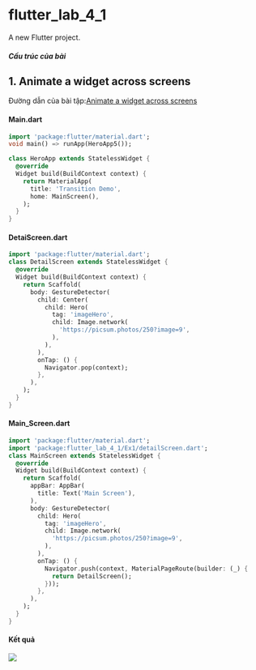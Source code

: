 # flutter_lab_4_1

A new Flutter project.

##### Cấu trúc của bài 

## 1. Animate a widget across screens
Đường dẫn của bài tập:[Animate a widget across screens](https://flutter.dev/docs/cookbook/navigation/hero-animations)

#### Main.dart
```dart
import 'package:flutter/material.dart';
void main() => runApp(HeroApp5());

class HeroApp extends StatelessWidget {
  @override
  Widget build(BuildContext context) {
    return MaterialApp(
      title: 'Transition Demo',
      home: MainScreen(),
    );
  }
}
```
#### DetaiScreen.dart
```dart
import 'package:flutter/material.dart';
class DetailScreen extends StatelessWidget {
  @override
  Widget build(BuildContext context) {
    return Scaffold(
      body: GestureDetector(
        child: Center(
          child: Hero(
            tag: 'imageHero',
            child: Image.network(
              'https://picsum.photos/250?image=9',
            ),
          ),
        ),
        onTap: () {
          Navigator.pop(context);
        },
      ),
    );
  }
}
```
#### Main_Screen.dart
```dart
import 'package:flutter/material.dart';
import 'package:flutter_lab_4_1/Ex1/detailScreen.dart';
class MainScreen extends StatelessWidget {
  @override
  Widget build(BuildContext context) {
    return Scaffold(
      appBar: AppBar(
        title: Text('Main Screen'),
      ),
      body: GestureDetector(
        child: Hero(
          tag: 'imageHero',
          child: Image.network(
            'https://picsum.photos/250?image=9',
          ),
        ),
        onTap: () {
          Navigator.push(context, MaterialPageRoute(builder: (_) {
            return DetailScreen();
          }));
        },
      ),
    );
  }
}
```

#### Kết quả
![](https://www.redbubble.com/i/photographic-print/Reylo-Fire-by-TaevynAstra/31305547.6Q0TX)